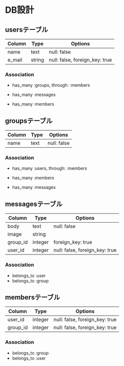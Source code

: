 # DB設計

## usersテーブル

|Column|Type|Options|
|------|----|-------|
|name|text|null: false|
|e_mail|string|null: false, foreign_key: true|

### Association
- has_many :groups, through: :members

- has_many :messages
- has_many :members



## groupsテーブル

|Column|Type|Options|
|------|----|-------|
|name|text|null: false|

### Association
- has_many :users, through: :members

- has_many :members

- has_many :messages



## messagesテーブル

|Column|Type|Options|
|------|----|-------|
|body|text|null: false|
|image|string||
|group_id|integer|foreign_key: true|
|user_id|integer|null: false, foreign_key: true|

### Association
- belongs_to :user
- belongs_to :group


## membersテーブル

|Column|Type|Options|
|------|----|-------|
|user_id|integer|null: false, foreign_key: true|
|group_id|integer|null: false, foreign_key: true|

### Association
- belongs_to :group
- belongs_to :user

